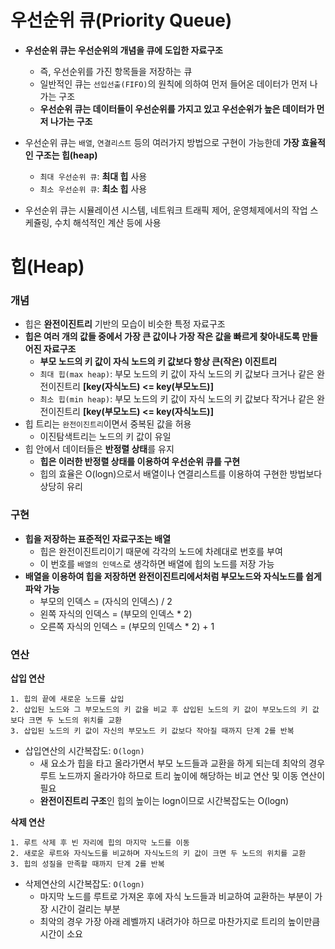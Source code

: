 # 우선순위 큐(Priority Queue)

- **우선순위 큐는 우선순위의 개념을 큐에 도입한 자료구조**
  - 즉, 우선순위를 가진 항목들을 저장하는 큐
  - 일반적인 큐는 `선입선출(FIFO)`의 원칙에 의하여 먼저 들어온 데이터가 먼저 나가는 구조
  - **우선순위 큐는 데이터들이 우선순위를 가지고 있고 우선순위가 높은 데이터가 먼저 나가는 구조**
- 우선순위 큐는 `배열`, `연결리스트` 등의 여러가지 방법으로 구현이 가능한데 **가장 효율적인 구조는 힙(heap)**
  - `최대 우선순위 큐`: **최대 힙** 사용
  - `최소 우선순위 큐`: **최소 힙** 사용

- 우선순위 큐는 시뮬레이션 시스템, 네트워크 트래픽 제어, 운영체제에서의 작업 스케쥴링, 수치 해석적인 계산 등에 사용





# 힙(Heap)

### 개념

- 힙은 **완전이진트리** 기반의 모습이 비슷한 특정 자료구조
- **힙은 여러 개의 값들 중에서 가장 큰 값이나 가장 작은 값을 빠르게 찾아내도록 만들어진 자료구조**
  - **부모 노드의 키 값이 자식 노드의 키 값보다 항상 큰(작은) 이진트리**
  - `최대 힙(max heap)`: 부모 노드의 키 값이 자식 노드의 키 값보다 크거나 같은 완전이진트리 **[key(자식노드) <= key(부모노드)]**
  - `최소 힙(min heap)`: 부모 노드의 키 값이 자식 노드의 키 값보다 작거나 같은 완전이진트리 **[key(부모노드) <= key(자식노드)]**
- 힙 트리는 `완전이진트리`이면서 중복된 값을 허용
  - 이진탐색트리는 노드의 키 값이 유일
- 힙 안에서 데이터들은 **반정렬 상태**를 유지
  - **힙은 이러한 반정렬 상태를 이용하여 우선순위 큐를 구현**
  - 힙의 효율은 O(logn)으로서 배열이나 연결리스트를 이용하여 구현한 방법보다 상당히 유리



### 구현

- **힙을 저장하는 표준적인 자료구조는 배열**
  - 힙은 완전이진트리이기 때문에 각각의 노드에 차례대로 번호를 부여
  - 이 번호를 `배열의 인덱스`로 생각하면 배열에 힙의 노드를 저장 가능
- **배열을 이용하여 힙을 저장하면 완전이진트리에서처럼 부모노드와 자식노드를 쉽게 파악 가능**
  - 부모의 인덱스 = (자식의 인덱스) / 2
  - 왼쪽 자식의 인덱스 = (부모의 인덱스 * 2)
  - 오른쪽 자식의 인덱스 = (부모의 인덱스 * 2) + 1



### 연산

**삽입 연산**

```
1. 힙의 끝에 새로운 노드를 삽입
2. 삽입된 노드와 그 부모노드의 키 값을 비교 후 삽입된 노드의 키 값이 부모노드의 키 값보다 크면 두 노드의 위치를 교환
3. 삽입된 노드의 키 값이 자신의 부모노드 키 값보다 작아질 때까지 단계 2를 반복
```

- 삽입연산의 시간복잡도: `O(logn)`
  - 새 요소가 힙을 타고 올라가면서 부모 노드들과 교환을 하게 되는데 최악의 경우 루트  노드까지 올라가야 하므로 트리 높이에 해당하는 비교 연산 및 이동 연산이 필요
  - **완전이진트리 구조**인 힙의 높이는 logn이므로 시간복잡도는 O(logn)



**삭제 연산**

```
1. 루트 삭제 후 빈 자리에 힙의 마지막 노드를 이동
2. 새로운 루트와 자식노드를 비교하며 자식노드의 키 값이 크면 두 노드의 위치를 교환
3. 힙의 성질을 만족할 때까지 단계 2를 반복
```

- 삭제연산의 시간복잡도: `O(logn)`
  - 마지막 노드를 루트로 가져온 후에 자식 노드들과 비교하여 교환하는 부분이 가장 시간이 걸리는 부분
  - 최악의 경우 가장 아래 레벨까지 내려가야 하므로 마찬가지로 트리의 높이만큼 시간이 소요